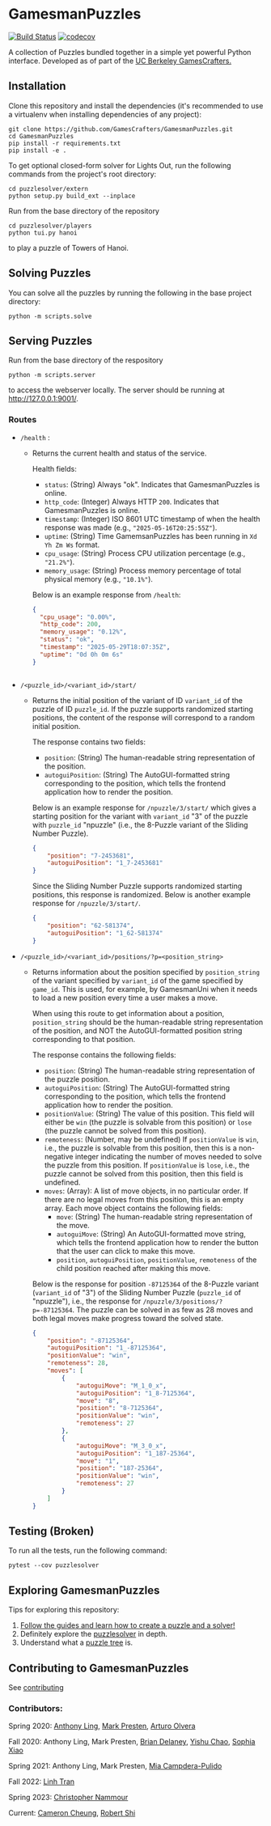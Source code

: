 # GamesmanPuzzles
[![Build Status](https://travis-ci.com/GamesCrafters/GamesmanPuzzles.svg?branch=master)](https://travis-ci.com/GamesCrafters/GamesmanPuzzles)
[![codecov](https://codecov.io/gh/GamesCrafters/GamesmanPuzzles/branch/master/graph/badge.svg)](https://codecov.io/gh/GamesCrafters/GamesmanPuzzles)

A collection of Puzzles bundled together in a simple yet powerful Python interface. Developed as of part of the [UC Berkeley GamesCrafters.](http://gamescrafters.berkeley.edu/)

## Installation
Clone this repository and install the dependencies (it's recommended to use a virtualenv when installing dependencies of any project):
```
git clone https://github.com/GamesCrafters/GamesmanPuzzles.git
cd GamesmanPuzzles
pip install -r requirements.txt
pip install -e .
```

To get optional closed-form solver for Lights Out, run the following commands from the project's root directory:
```
cd puzzlesolver/extern
python setup.py build_ext --inplace
```

Run from the base directory of the repository
```
cd puzzlesolver/players
python tui.py hanoi
```
to play a puzzle of Towers of Hanoi.

## Solving Puzzles
You can solve all the puzzles by running the following in the base project directory:
```
python -m scripts.solve
```

## Serving Puzzles

Run from the base directory of the respository
```
python -m scripts.server
```
to access the webserver locally. The server should be running at http://127.0.0.1:9001/.


### Routes
- `/health` : 
    - Returns the current health and status of the service.

      Health fields:
        - `status`: (String) Always "ok". Indicates that GamesmanPuzzles is online.
        - `http_code`: (Integer) Always HTTP `200`. Indicates that GamesmanPuzzles is online.
        - `timestamp`: (Integer) ISO 8601 UTC timestamp of when the health response was made (e.g., `"2025-05-16T20:25:55Z"`).
        - `uptime`: (String) Time GamemsanPuzzles has been running in `Xd Yh Zm Ws` format.
        - `cpu_usage`: (String) Process CPU utilization percentage (e.g., `"21.2%"`).
        - `memory_usage`: (String) Process memory percentage of total physical memory (e.g., `"10.1%"`).

      Below is an example response from `/health`:
      ```json
      {
        "cpu_usage": "0.00%",
        "http_code": 200,
        "memory_usage": "0.12%",
        "status": "ok",
        "timestamp": "2025-05-29T18:07:35Z",
        "uptime": "0d 0h 0m 6s"
      }
    ```

- `/<puzzle_id>/<variant_id>/start/` 
  - Returns the initial position of the variant of ID `variant_id` of the puzzle of ID `puzzle_id`. If the puzzle supports randomized starting positions, the content of the response will correspond to a random initial position.

    The response contains two fields:
      - `position`: (String) The human-readable string representation of the position.
      - `autoguiPosition`: (String) The AutoGUI-formatted string corresponding to the position, which tells the frontend application how to render the position.

    Below is an example response for `/npuzzle/3/start/` which gives a starting position for the variant with `variant_id` "3" of the puzzle with `puzzle_id` "npuzzle" (i.e., the 8-Puzzle variant of the Sliding Number Puzzle).

    ```json
    {
        "position": "7-2453681",
        "autoguiPosition": "1_7-2453681"
    }
    ```

    Since the Sliding Number Puzzle supports randomized starting positions, this response is randomized. Below is another example response for `/npuzzle/3/start/`.

    ```json
    {
        "position": "62-581374",
        "autoguiPosition": "1_62-581374"
    }
    ```

- `/<puzzle_id>/<variant_id>/positions/?p=<position_string>`
  - Returns information about the position specified by `position_string` of the variant specified by `variant_id` of the game specified by `game_id`. This is used, for example, by GamesmanUni when it needs to load a new position every time a user makes a move.

    When using this route to get information about a position, `position_string` should be the human-readable string representation of the position, and NOT the AutoGUI-formatted position string corresponding to that position.

    The response contains the following fields:
      - `position`: (String) The human-readable string representation of the puzzle position.
      - `autoguiPosition`: (String) The AutoGUI-formatted string corresponding to the position, which tells the frontend application how to render the position.
      - `positionValue`: (String) The value of this position. This field will either be `win` (the puzzle is solvable from this position) or `lose` (the puzzle cannot be solved from this position).
      - `remoteness`: (Number, may be undefined) If `positionValue` is `win`, i.e., the puzzle is solvable from this position, then this is a non-negative integer indicating the number of moves needed to solve the puzzle from this position. If `positionValue` is `lose`, i.e., the puzzle cannot be solved from this position, then this field is undefined.
      - `moves`: (Array): A list of move objects, in no particular order. If there are no legal moves from this position, this is an empty array. Each move object contains the following fields:
        - `move`: (String) The human-readable string representation of the move.
        - `autoguiMove`: (String) An AutoGUI-formatted move string, which tells the frontend application how to render the button that the user can click to make this move.
        - `position`, `autoguiPosition`, `positionValue`, `remoteness` of the child position reached after making this move.
    
    Below is the response for position `-87125364` of the 8-Puzzle variant (`variant_id` of "3") of the Sliding Number Puzzle (`puzzle_id` of "npuzzle"), i.e., the response for `/npuzzle/3/positions/?p=-87125364`. The puzzle can be solved in as few as 28 moves and both legal moves make progress toward the solved state.

    ```json
    {
        "position": "-87125364", 
        "autoguiPosition": "1_-87125364",
        "positionValue": "win",
        "remoteness": 28,
        "moves": [
            {
                "autoguiMove": "M_1_0_x",
                "autoguiPosition": "1_8-7125364",
                "move": "8",
                "position": "8-7125364",
                "positionValue": "win",
                "remoteness": 27
            },
            {
                "autoguiMove": "M_3_0_x",
                "autoguiPosition": "1_187-25364",
                "move": "1",
                "position": "187-25364",
                "positionValue": "win",
                "remoteness": 27
            }
        ]
    }
    ```

## Testing (Broken)
To run all the tests, run the following command:
```
pytest --cov puzzlesolver
```

## Exploring GamesmanPuzzles
Tips for exploring this repository:
1. [Follow the guides and learn how to create a puzzle and a solver!](guides)
2. Definitely explore the [puzzlesolver](puzzlesolver) in depth.
3. Understand what a [puzzle tree](https://nyc.cs.berkeley.edu/wiki/Puzzle_tree) is. 

## Contributing to GamesmanPuzzles
See [contributing](/guides/Contributing.md)
### Contributors:
Spring 2020: [Anthony Ling](https://github.com/Ant1ng2), [Mark Presten](https://github.com/mpresten), [Arturo Olvera](https://github.com/olveraarturo)

Fall 2020: Anthony Ling, Mark Presten, [Brian Delaney](https://github.com/briancdelaney), [Yishu Chao](https://github.com/yishuchao), [Sophia Xiao](https://github.com/sofa-x)

Spring 2021: Anthony Ling, Mark Presten, [Mia Campdera-Pulido](https://github.com/miacampdera)

Fall 2022: [Linh Tran](https://github.com/Linh-Tran-nlt)

Spring 2023: [Christopher Nammour](https://github.com/chrisnammour)

Current: [Cameron Cheung](https://github.com/cameroncheung00), [Robert Shi](https://github.com/robertyishi)